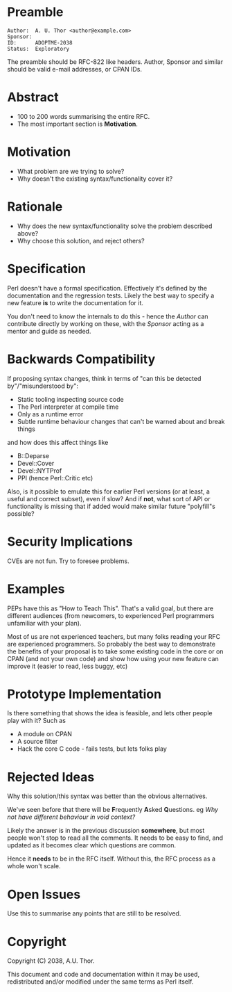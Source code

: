 # Preamble

    Author:  A. U. Thor <author@example.com>
    Sponsor:
    ID:      ADOPTME-2038
    Status:  Exploratory

The preamble should be RFC-822 like headers.
Author, Sponsor and similar should be valid e-mail addresses, or CPAN IDs.

# Abstract

* 100 to 200 words summarising the entire RFC.
* The most important section is **Motivation**.

# Motivation

* What problem are we trying to solve?
* Why doesn't the existing syntax/functionality cover it?

# Rationale

* Why does the new syntax/functionality solve the problem described above?
* Why choose this solution, and reject others?

# Specification

Perl doesn't have a formal specification. Effectively it's defined by the documentation and the regression tests. Likely the best way to specify a new feature **is** to write the documentation for it.

You don't need to know the internals to do this - hence the *Author* can contribute directly by working on these, with the *Sponsor* acting as a mentor and guide as needed.

# Backwards Compatibility

If proposing syntax changes, think in terms of "can this be detected by"/"misunderstood by":

* Static tooling inspecting source code
* The Perl interpreter at compile time
* Only as a runtime error
* Subtle runtime behaviour changes that can't be warned about and break things

and how does this affect things like

* B::Deparse
* Devel::Cover
* Devel::NYTProf
* PPI (hence Perl::Critic etc)

Also, is it possible to emulate this for earlier Perl versions (or at least, a useful and correct subset), even if slow? And if **not**, what sort of API or functionality is missing that if added would make similar future "polyfill"s possible?

# Security Implications

CVEs are not fun. Try to foresee problems.

# Examples

PEPs have this as "How to Teach This". That's a valid goal, but there are different audiences (from newcomers, to experienced Perl programmers unfamiliar with your plan).

Most of us are not experienced teachers, but many folks reading your RFC are experienced programmers. So probably the best way to demonstrate the benefits of your proposal is to take some existing code in the core or on CPAN (and not your own code) and show how using your new feature can improve it (easier to read, less buggy, etc)

# Prototype Implementation

Is there something that shows the idea is feasible, and lets other people
play with it? Such as

* A module on CPAN
* A source filter
* Hack the core C code - fails tests, but lets folks play

# Rejected Ideas

Why this solution/this syntax was better than the obvious alternatives.

We've seen before that there will be **F**requently **A**sked **Q**uestions.
eg *Why not have different behaviour in void context?*

Likely the answer is in the previous discussion **somewhere**, but most people won't stop to read all the comments. It needs to be easy to find, and updated as it becomes clear which questions are common.

Hence it **needs** to be in the RFC itself. Without this, the RFC process as a whole won't scale.

# Open Issues

Use this to summarise any points that are still to be resolved.

# Copyright

Copyright (C) 2038, A.U. Thor.

This document and code and documentation within it may be used, redistributed and/or modified under the same terms as Perl itself.
